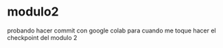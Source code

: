 # modulo2
probando hacer commit con google colab para cuando me toque hacer el checkpoint del modulo 2
